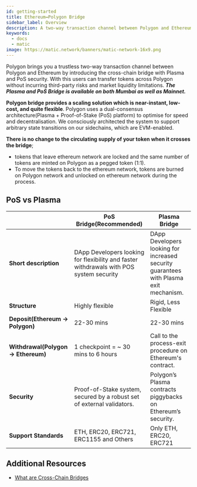```yaml
---
id: getting-started
title: Ethereum↔Polygon Bridge
sidebar_label: Overview
description: A two-way transaction channel between Polygon and Ethereum.
keywords:
  - docs
  - matic
image: https://matic.network/banners/matic-network-16x9.png
---
```


Polygon brings you a trustless two-way transaction channel between Polygon and Ethereum by introducing the cross-chain bridge with Plasma and PoS security. With this users can transfer tokens across Polygon without incurring third-party risks and market liquidity limitations. **_The Plasma and PoS Bridge is available on both Mumbai as well as Mainnet._**

**Polygon bridge provides a scaling solution which is near-instant, low-cost, and quite flexible**. Polygon uses a dual-consensus architecture(Plasma + Proof-of-Stake (PoS) platform)
to optimise for speed and decentralisation. We consciously architected the system to support arbitrary state transitions on our sidechains, which are EVM-enabled.

**There is no change to the circulating supply of your token when it crosses the bridge**;

- tokens that leave ethereum network are locked and the same number of tokens are minted on Polygon as a pegged token (1:1).
- To move the tokens back to the ethereum network, tokens are burned on Polygon network and unlocked on ethereum network during the process.

## PoS vs Plasma

|                                      | PoS Bridge(Recommended)                                                                  | Plasma Bridge                                                                             |
| ------------------------------------ | ---------------------------------------------------------------------------------------- | ----------------------------------------------------------------------------------------- |
| **Short description**                | DApp Developers looking for flexibility and faster withdrawals with POS system security | DApp Developers looking for increased security guarantees with Plasma exit mechanism\.   |
| **Structure**                        | Highly flexible                                                                          | Rigid, Less Flexible                                                                      |
| **Deposit\(Ethereum → Polygon\)**    | 22-30 mins                                                                                 | 22-30 mins                                                                                  |
| **Withdrawal\(Polygon → Ethereum\)** | 1 checkpoint = ~ 30 mins to 6 hours                                                      | Call to the process-exit procedure on Ethereum's contract.                                |
| **Security**                         | Proof\-of\-Stake system, secured by a robust set of external validators\.                | Polygon’s Plasma contracts piggybacks on Ethereum’s security.                             |
| **Support Standards**                | ETH, ERC20, ERC721, ERC1155 and Others                                                   | Only ETH, ERC20, ERC721                                                                   |

## Additional Resources

- [What are Cross-Chain Bridges](https://www.alchemy.com/overviews/cross-chain-bridges)
